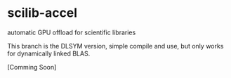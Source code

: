 # scilib-accel
automatic GPU offload for scientific libraries 

This branch is the DLSYM version, simple compile and use, but only works for dynamically linked BLAS.

[Comming Soon]
